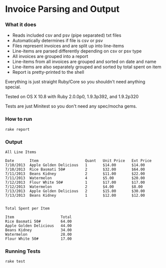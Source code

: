 # Invoice Parsing and Output

### What it does

* Reads included csv and psv (pipe separated) txt files
* Automatically determines if file is csv or psv
* Files represent invoices and are split up into line-items
* Line-items are parsed differently depending on csv or psv type
* All invoices are grouped into a report
* Line-items from all invoices are grouped and sorted on date and name
* Line-items are also separately grouped and sorted by total spent on item
* Report is pretty-printed to the shell

Everything is just straight Ruby/Core so you shouldn't need anything special.

Tested on OS X 10.8 with Ruby 2.0.0p0, 1.9.3p392, and 1.9.2p320

Tests are just Minitest so you don't need any spec/mocha gems.

### How to run

```
rake report
```

### Output

```
All Line Items

Date       Item                     Quant   Unit Price   Ext Price
7/10/2013  Apple Golden Delicious   1       $14.00       $14.00
7/10/2013  Rice Basmati 50#         2       $32.00       $64.00
7/11/2013  Beans Kidney             2       $11.00       $22.00
7/11/2013  Watermelon               4       $5.00        $20.00
7/12/2013  Flour White 50#          1       $17.00       $17.00
7/12/2013  Watermelon               2       $4.00        $8.00
7/13/2013  Apple Golden Delicious   2       $15.00       $30.00
7/13/2013  Beans Kidney             1       $12.00       $12.00


Total Spent per Item

Item                     Total
Rice Basmati 50#         64.00
Apple Golden Delicious   44.00
Beans Kidney             34.00
Watermelon               28.00
Flour White 50#          17.00
```

### Running Tests

```
rake test
```